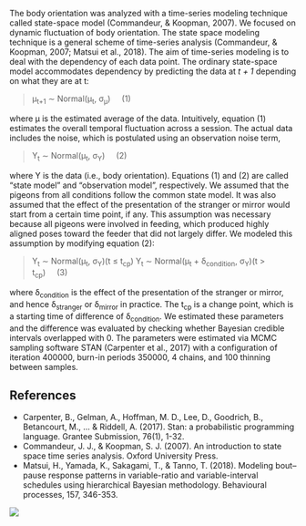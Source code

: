 The body orientation was analyzed with a time-series modeling technique called state-space model (Commandeur, & Koopman, 2007). 
We focused on dynamic fluctuation of body orientation. The state space modeling technique is a general scheme of time-series analysis (Commandeur, & Koopman, 2007; Matsui et al., 2018). 
The aim of time-series modeling is to deal with the dependency of each data point. 
The ordinary state-space model accommodates dependency by predicting the data at _t + 1_ depending on what they are at t:

> μ<sub>t+1</sub> ∼ Normal(μ<sub>t</sub>, σ<sub>μ</sub>)&nbsp;&nbsp;&nbsp;&nbsp;&nbsp;(1)

where μ is the estimated average of the data. Intuitively, equation (1) estimates the overall temporal fluctuation across a session. The actual data includes the noise, which is postulated using an observation noise term,

> Y<sub>t</sub> ∼ Normal(μ<sub>t</sub>, σ<sub>Y</sub>)&nbsp;&nbsp;&nbsp;&nbsp;&nbsp;(2)

where Y is the data (i.e., body orientation). 
Equations (1) and (2) are called “state model” and “observation model”, respectively. 
We assumed that the pigeons from all conditions follow the common state model. 
It was also assumed that the effect of the presentation of the stranger or mirror would start from a certain time point, if any. 
This assumption was necessary because all pigeons were involved in feeding, which produced highly aligned poses toward the feeder that did not largely differ. 
We modeled this assumption by modifying equation (2):

> Y<sub>t</sub> ∼ Normal(μ<sub>t</sub>, σ<sub>Y</sub>)(t ≤ t<sub>cp</sub>) Y<sub>t</sub>  ∼ Normal(μ<sub>t</sub> + δ<sub>condition</sub>, σ<sub>Y</sub>)(t > t<sub>cp</sub>)&nbsp;&nbsp;&nbsp;&nbsp;&nbsp;(3)

where δ<sub>condition</sub> is the effect of the presentation of the stranger or mirror, and hence δ<sub>stranger</sub> or δ<sub>mirror</sub> in practice. 
The t<sub>cp</sub> is a change point, which is a starting time of difference of δ<sub>condition</sub>. 
We estimated these parameters and the difference was evaluated by checking whether Bayesian credible intervals overlapped with 0. 
The parameters were estimated via MCMC sampling software STAN (Carpenter et al., 2017) with a configuration of iteration 400000, burn-in periods 350000, 4 chains, and 100 thinning between samples.


## References
*  Carpenter, B., Gelman, A., Hoffman, M. D., Lee, D., Goodrich, B., Betancourt, M., ... & Riddell, A. (2017). Stan: a probabilistic programming language. Grantee Submission, 76(1), 1-32.
*  Commandeur, J. J., & Koopman, S. J. (2007). An introduction to state space time series analysis. Oxford University Press.
*  Matsui, H., Yamada, K., Sakagami, T., & Tanno, T. (2018). Modeling bout–pause response patterns in variable-ratio and variable-interval schedules using hierarchical Bayesian methodology. Behavioural processes, 157, 346-353.

<img src="https://render.githubusercontent.com/render/math?math=e^{i \pi} = -1">
